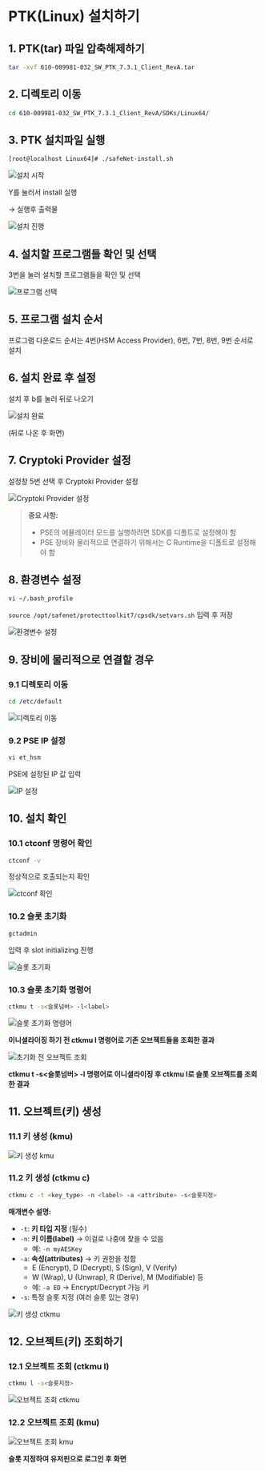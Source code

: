 ﻿# PTK(Linux) 설치하기

## 1. PTK(tar) 파일 압축해제하기

```bash
tar -xvf 610-009981-032_SW_PTK_7.3.1_Client_RevA.tar
```

## 2. 디렉토리 이동

```bash
cd 610-009981-032_SW_PTK_7.3.1_Client_RevA/SDKs/Linux64/
```

## 3. PTK 설치파일 실행

```bash
[root@localhost Linux64]# ./safeNet-install.sh
```

![설치 시작](Aspose.Words.fbc784eb-beca-442f-9864-8296860276ae.001.png)

Y를 눌러서 install 실행

→ 실행후 출력물

![설치 진행](Aspose.Words.fbc784eb-beca-442f-9864-8296860276ae.002.png)

## 4. 설치할 프로그램들 확인 및 선택

3번을 눌러 설치할 프로그램들을 확인 및 선택

![프로그램 선택](Aspose.Words.fbc784eb-beca-442f-9864-8296860276ae.003.png)

## 5. 프로그램 설치 순서

프로그램 다운로드 순서는 4번(HSM Access Provider), 6번, 7번, 8번, 9번 순서로 설치

## 6. 설치 완료 후 설정

설치 후 b를 눌러 뒤로 나오기

![설치 완료](Aspose.Words.fbc784eb-beca-442f-9864-8296860276ae.004.png)

(뒤로 나온 후 화면)

## 7. Cryptoki Provider 설정

설정창 5번 선택 후 Cryptoki Provider 설정

![Cryptoki Provider 설정](Aspose.Words.fbc784eb-beca-442f-9864-8296860276ae.005.png)

> **중요 사항:**
> - PSE의 에뮬레이터 모드를 실행하려면 SDK를 디폴트로 설정해야 함
> - PSE 장비와 물리적으로 연결하기 위해서는 C Runtime을 디폴트로 설정해야 함

## 8. 환경변수 설정

```bash
vi ~/.bash_profile
```

`source /opt/safenet/protecttoolkit7/cpsdk/setvars.sh` 입력 후 저장

![환경변수 설정](Aspose.Words.fbc784eb-beca-442f-9864-8296860276ae.006.png)

## 9. 장비에 물리적으로 연결할 경우

### 9.1 디렉토리 이동
```bash
cd /etc/default
```

![디렉토리 이동](Aspose.Words.fbc784eb-beca-442f-9864-8296860276ae.007.png)

### 9.2 PSE IP 설정
```bash
vi et_hsm
```
PSE에 설정된 IP 값 입력

![IP 설정](Aspose.Words.fbc784eb-beca-442f-9864-8296860276ae.008.png)

## 10. 설치 확인

### 10.1 ctconf 명령어 확인
```bash
ctconf -v
```
정상적으로 호출되는지 확인

![ctconf 확인](Aspose.Words.fbc784eb-beca-442f-9864-8296860276ae.009.png)

### 10.2 슬롯 초기화
```bash
gctadmin
```
입력 후 slot initializing 진행

![슬롯 초기화](Aspose.Words.fbc784eb-beca-442f-9864-8296860276ae.010.png)

### 10.3 슬롯 초기화 명령어
```bash
ctkmu t -s<슬롯넘버> -l<label>
```

![슬롯 초기화 명령어](Aspose.Words.fbc784eb-beca-442f-9864-8296860276ae.011.png)

**이니셜라이징 하기 전 ctkmu l 명령어로 기존 오브젝트들을 조회한 결과**

![초기화 전 오브젝트 조회](Aspose.Words.fbc784eb-beca-442f-9864-8296860276ae.012.png)

**ctkmu t -s<슬롯넘버> -l<label> 명령어로 이니셜라이징 후 ctkmu l로 슬롯 오브젝트를 조회한 결과**

## 11. 오브젝트(키) 생성

### 11.1 키 생성 (kmu)

![키 생성 kmu](Aspose.Words.fbc784eb-beca-442f-9864-8296860276ae.013.png)

### 11.2 키 생성 (ctkmu c)

```bash
ctkmu c -t <key_type> -n <label> -a <attribute> -s<슬롯지정>
```

**매개변수 설명:**
- `-t`: **키 타입 지정** (필수)
- `-n`: **키 이름(label)** → 이걸로 나중에 찾을 수 있음
  - 예: `-n myAESKey`
- `-a`: **속성(attributes)** → 키 권한을 정함
  - E (Encrypt), D (Decrypt), S (Sign), V (Verify)
  - W (Wrap), U (Unwrap), R (Derive), M (Modifiable) 등
  - 예: `-a ED` → Encrypt/Decrypt 가능 키
- `-s`: 특정 슬롯 지정 (여러 슬롯 있는 경우)

![키 생성 ctkmu](Aspose.Words.fbc784eb-beca-442f-9864-8296860276ae.014.png)

## 12. 오브젝트(키) 조회하기

### 12.1 오브젝트 조회 (ctkmu l)

```bash
ctkmu l -s<슬롯지정>
```

![오브젝트 조회 ctkmu](Aspose.Words.fbc784eb-beca-442f-9864-8296860276ae.015.png)

### 12.2 오브젝트 조회 (kmu)

![오브젝트 조회 kmu](Aspose.Words.fbc784eb-beca-442f-9864-8296860276ae.016.png)

**슬롯 지정하여 유저핀으로 로그인 후 화면**
